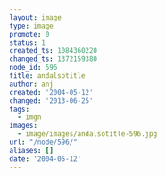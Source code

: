 ```yaml
---
layout: image
type: image
promote: 0
status: 1
created_ts: 1084360220
changed_ts: 1372159380
node_id: 596
title: andalsotitle
author: anj
created: '2004-05-12'
changed: '2013-06-25'
tags:
  - imgn
images:
  - image/images/andalsotitle-596.jpg
url: "/node/596/"
aliases: []
date: '2004-05-12'
---
```


